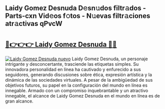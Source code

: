 ## Laidy Gomez Desnuda D𝚎sn𝚞dos filtr𝚊dos - Parts-cxn Vid𝚎os f𝚘tos - N𝚞evas filtr𝚊ciones atr𝚊ctivas qPvcW

# <h2><a href="http://mbbmxgq.tromn.icu/?c=Laidy+Gomez+Desnuda">🔗👉👉👉 Laidy Gomez Desnuda 🔗🔗</a></h2>

[![Laidy Gomez Desnuda nuevo](https://i.imgur.com/pEAQMta.gif)](http://mbbmxgq.tromn.icu/?c=Laidy+Gomez+Desnuda)
Laidy Gomez Desnuda, un personaje intrigante y desconcertante, trasciende las etiquetas simples. Su innovadora personalidad en línea ha cautivado y enfurecido a sus seguidores, generando discusiones sobre ética, expresión artística y la dinámica de las sociedades virtuales. A pesar de la ambigüedad de sus objetivos futuros, su papel en la configuración del mundo en línea es innegable. Armado con un compromiso inquebrantable y un atractivo innegable, el alcance de Laidy Gomez Desnuda en el mundo en línea es de gran alcance.
